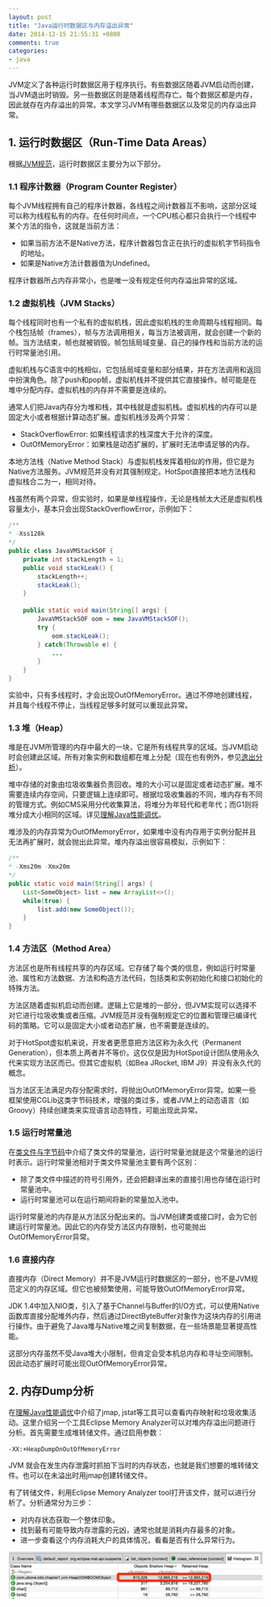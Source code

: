 ```yaml
---
layout: post
title: "Java运行时数据区与内存溢出异常"
date: 2014-12-15 21:55:31 +0800
comments: true
categories: 
- java
---
```

JVM定义了各种运行时数据区用于程序执行。有些数据区随着JVM启动而创建，当JVM退出时销毁。另一些数据区则是随着线程而存亡。每个数据区都是内存，因此就存在内存溢出的异常。本文学习JVM有哪些数据区以及常见的内存溢出异常。

<!--more-->

## 1. 运行时数据区（Run-Time Data Areas）
根据[JVM规范](https://docs.oracle.com/javase/specs/jvms/se7/html/jvms-2.html#jvms-2.5)，运行时数据区主要分为以下部分。

### 1.1 程序计数器（Program Counter Register）
每个JVM线程拥有自己的程序计数器，各线程之间计数器互不影响，这部分区域可以称为线程私有的内存。在任何时间点，一个CPU核心都只会执行一个线程中某个方法的指令，这就是当前方法：

* 如果当前方法不是Native方法，程序计数器包含正在执行的虚拟机字节码指令的地址。
* 如果是Native方法计数器值为Undefined。

程序计数器所占内存非常小，也是唯一没有规定任何内存溢出异常的区域。

### 1.2 虚拟机栈（JVM Stacks）
每个线程同时也有一个私有的虚拟机栈，因此虚拟机栈的生命周期与线程相同。每个栈包括帧（frames），帧与方法调用相关，每当方法被调用，就会创建一个新的帧。当方法结束，帧也就被销毁。帧包括局域变量、自己的操作栈和当前方法的运行时常量池引用。

虚拟机栈与C语言中的栈相似，它包括局域变量和部分结果，并在方法调用和返回中扮演角色。除了push和pop帧，虚拟机栈并不提供其它直接操作。帧可能是在堆中分配内存。虚拟机栈的内存并不需要是连续的。

通常人们把Java内存分为堆和栈，其中栈就是虚拟机栈。虚拟机栈的内存可以是固定大小或者根据计算动态扩展。虚拟机栈涉及两个异常：

* StackOverflowError: 如果线程请求的栈深度大于允许的深度。
* OutOfMemoryError：如果栈是动态扩展的，扩展时无法申请足够的内存。

本地方法栈（Native Method Stack）与虚拟机栈发挥着相似的作用，但它是为Native方法服务。JVM规范并没有对其强制规定。HotSpot直接把本地方法栈和虚拟栈合二为一，相同对待。

栈虽然有两个异常，但实验时，如果是单线程操作，无论是栈帧太大还是虚拟机栈容量太小，基本只会出现StackOverflowError，示例如下：

```java
/**
* -Xss128k
*/
public class JavaVMStackSOF {
	private int stackLength = 1;
	public void stackLeak() {
		stackLength++;
		stackLeak();
	}
	
	public static void main(String[] args) {
		JavaVMStackSOF oom = new JavaVMStackSOF();
		try {
			oom.stackLeak();
		} catch(Throwable e) {
			...
		}
	}
}
```

实验中，只有多线程时，才会出现OutOfMemoryError。通过不停地创建线程，并且每个线程不停止，当线程足够多时就可以重现此异常。

### 1.3 堆（Heap）
堆是在JVM所管理的内存中最大的一块，它是所有线程共享的区域。当JVM启动时会创建此区域。所有对象实例和数组都在堆上分配（现在也有例外，参见[逸出分析](/blog/2014/12/06/li-jie-javaxing-neng-diao-you/)）。

堆中存储的对象由垃圾收集器负责回收。堆的大小可以是固定或者动态扩展。堆不需要连续内存空间，只要逻辑上连续即可。根据垃圾收集器的不同，堆内存有不同的管理方式。例如CMS采用分代收集算法，将堆分为年轻代和老年代；而G1则将堆分成大小相同的区域。详见[理解Java性能调优](/blog/2014/12/06/li-jie-javaxing-neng-diao-you/)。

堆涉及的内存异常为OutOfMemoryError，如果堆中没有内存用于实例分配并且无法再扩展时，就会抛出此异常。堆内存溢出很容易模拟，示例如下：

```java
/**
* -Xms20m -Xmx20m
*/
public static void main(String[] args) {
	List<SomeObject> list = new ArrayList<>();
	while(true) {
		list.add(new SomeObject());
	}
}
```


### 1.4 方法区（Method Area）
方法区也是所有线程共享的内存区域。它存储了每个类的信息，例如运行时常量池、属性和方法数据、方法和构造方法代码，包括类和实例初始化和接口初始化的特殊方法。

方法区随着虚拟机启动而创建。逻辑上它是堆的一部分，但JVM实现可以选择不对它进行垃圾收集或者压缩。JVM规范并没有强制规定它的位置和管理已编译代码的策略。它可以是固定大小或者动态扩展，也不需要是连续的。

对于HotSpot虚拟机来说，开发者更愿意把方法区称为永久代（Permanent Generation），但本质上两者并不等价。这仅仅是因为HotSpot设计团队使用永久代来实现方法区而已。但其它虚拟机（如Bea JRocket, IBM J9）并没有永久代的概念。

当方法区无法满足内存分配需求时，将抛出OutOfMemoryError异常。如果一些框架使用CGLib这类字节码技术，增强的类过多，或者JVM上的动态语言（如Groovy）持续创建类来实现语言动态特性，可能出现此异常。

### 1.5 运行时常量池
在[类文件与字节码](/blog/2014/12/04/lei-wen-jian-yu-zi-jie-ma/)中介绍了类文件的常量池，运行时常量池就是这个常量池的运行时表示。运行时常量池相对于类文件常量池主要有两个区别：

* 除了类文件中描述的符号引用外，还会把翻译出来的直接引用也存储在运行时常量池中。
* 运行时常量池可以在运行期间将新的常量加入池中。

运行时常量池的内存是从方法区分配出来的。当JVM创建类或接口时，会为它创建运行时常量池。因此它的内存受方法区内存限制，也可能抛出OutOfMemoryError异常。

### 1.6 直接内存
直接内存（Direct Memory）并不是JVM运行时数据区的一部分，也不是JVM规范定义的内存区域。但它也被频繁使用，可能导致OutOfMemoryError异常。

JDK 1.4中加入NIO类，引入了基于Channel与Buffer的I/O方式，可以使用Native函数库直接分配堆外内存，然后通过DirectByteBuffer对象作为这块内存的引用进行操作。由于避免了Java堆与Native堆之间复制数据，在一些场景能显著提高性能。

这部分内存虽然不受Java堆大小限制，但肯定会受本机总内存和寻址空间限制。因此动态扩展时可能出现OutOfMemoryError异常。

## 2. 内存Dump分析

在[理解Java性能调优](/blog/2014/12/06/li-jie-javaxing-neng-diao-you/)中介绍了jmap, jstat等工具可以查看内存映射和垃圾收集活动。这里介绍另一个工具Eclipse Memory Analyzer可以对堆内存溢出问题进行分析。首先需要生成堆转储文件。通过启用参数：

`-XX:+HeapDumpOnOutOfMemoryError`

JVM 就会在发生内存泄露时抓拍下当时的内存状态，也就是我们想要的堆转储文件。也可以在未溢出时用jmap创建转储文件。

有了转储文件，利用Eclipse Memory Analyzer tool打开该文件，就可以进行分析了。分析通常分为三步：

* 对内存状态获取一个整体印象。
* 找到最有可能导致内存泄露的元凶，通常也就是消耗内存最多的对象。
* 进一步查看这个内存消耗大户的具体情况，看看是否有什么异常行为。

![image](/myresource/images/image_blog_2014-12-17-20.30.59.jpg)


































